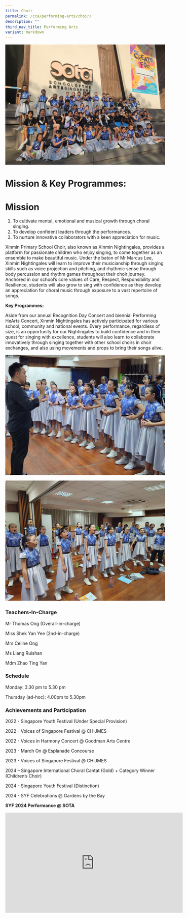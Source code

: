 ```yaml
---
title: Choir
permalink: /cca/performing-arts/choir/
description: ""
third_nav_title: Performing Arts
variant: markdown
---
```

![](/images/20240205_173951.jpg)
          

# **Mission &amp; Key Programmes:**

# **Mission**  
1) To cultivate mental, emotional and musical growth through choral singing.  
2) To develop confident leaders through the performances.  
3) To nurture innovative collaborators with a keen appreciation for music.

Xinmin Primary School Choir, also known as Xinmin Nightingales, provides a platform for passionate children who enjoy singing, to come together as an ensemble to make beautiful music. Under the baton of Mr Marcus Lee, Xinmin Nightingales will learn to improve their musicianship through singing skills such as voice projection and pitching, and rhythmic sense through body percussion and rhythm games throughout their choir journey. Anchored in our school’s core values of Care, Respect, Responsibility and Resilience, students will also grow to sing with confidence as they develop an appreciation for choral music through exposure to a vast repertoire of songs.

**Key Programmes:**

Aside from our annual Recognition Day Concert and biennial Performing HeArts Concert, Xinmin Nightingales has actively participated for various school, community and national events. Every performance, regardless of size, is an opportunity for our Nightingales to build confidence and in their quest for singing with excellence, students will also learn to collaborate innovatively through singing together with other school choirs in choir exchanges, and also using movements and props to bring their songs alive.

![](/images/20240205_134221.jpg)

![](/images/20240205_130344.jpg)

### **Teachers-In-Charge**

Mr Thomas Ong (Overall-in-charge)

Miss Shek Yan Yee (2nd-in-charge)

Mrs Celine Ong

Ms Liang Ruishan

Mdm Zhao Ting Yan


### **Schedule**

Monday: 3.30 pm to 5.30 pm

Thursday (ad-hoc): 4.00pm to 5.30pm


### Achievements and Participation 

2022 - Singapore Youth Festival (Under Special Provision)

2022 - Voices of Singapore Festival @ CHIJMES

2022 - Voices in Harmony Concert @ Goodman Arts Centre

2023 - March On @ Esplanade Concourse

2023 - Voices of Singapore Festival @ CHIJMES

2024 – Singapore International Choral Cantat (Gold) + Category Winner (Children’s Choir)

2024 - Singapore Youth Festival (Distinction)

2024 - SYF Celebrations @ Gardens by the Bay



**SYF 2024 Performance @ SOTA**

<iframe allowfullscreen="" allow="accelerometer; autoplay; clipboard-write; encrypted-media; gyroscope; picture-in-picture; web-share" frameborder="0" title="YouTube video player" src="https://www.youtube.com/embed/iDbl3LR1rEM?si=VZJEWWOcdTXHb5dA" height="315" width="560"></iframe>